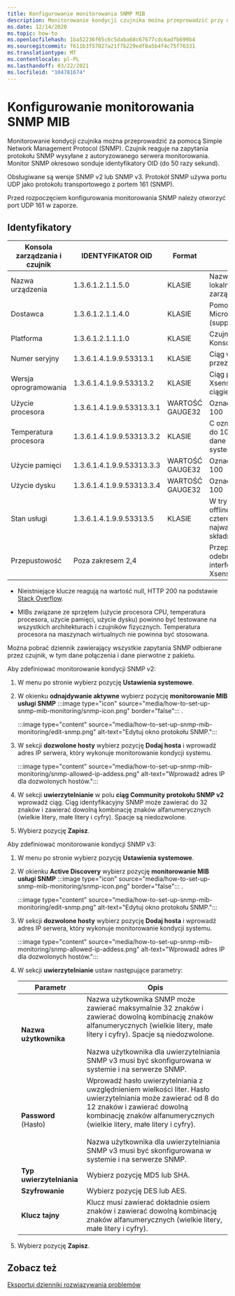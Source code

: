 ```yaml
---
title: Konfigurowanie monitorowania SNMP MIB
description: Monitorowanie kondycji czujnika można przeprowadzić przy użyciu protokołu SNMP. Czujnik reaguje na zapytania protokołu SNMP wysyłane z autoryzowanego serwera monitorowania.
ms.date: 12/14/2020
ms.topic: how-to
ms.openlocfilehash: 1ba52236f65c6c5daba68c67677cdc6adfb699b4
ms.sourcegitcommit: f611b3f57027a21f7b229edf8a5b4f4c75f76331
ms.translationtype: MT
ms.contentlocale: pl-PL
ms.lasthandoff: 03/22/2021
ms.locfileid: "104781674"
---
```

# <a name="set-up-snmp-mib-monitoring"></a>Konfigurowanie monitorowania SNMP MIB

Monitorowanie kondycji czujnika można przeprowadzić za pomocą Simple Network Management Protocol (SNMP). Czujnik reaguje na zapytania protokołu SNMP wysyłane z autoryzowanego serwera monitorowania. Monitor SNMP okresowo sonduje identyfikatory OID (do 50 razy sekund).

Obsługiwane są wersje SNMP v2 lub SNMP v3. Protokół SNMP używa portu UDP jako protokołu transportowego z portem 161 (SNMP).

Przed rozpoczęciem konfigurowania monitorowania SNMP należy otworzyć port UDP 161 w zaporze.

## <a name="oids"></a>Identyfikatory

| Konsola zarządzania i czujnik | IDENTYFIKATOR OID | Format | Opis |
|--|--|--|--|
| Nazwa urządzenia | 1.3.6.1.2.1.1.5.0 | KLASIE | Nazwa urządzenia w lokalnej konsoli zarządzania |
| Dostawca | 1.3.6.1.2.1.1.4.0 | KLASIE | Pomoc techniczna firmy Microsoft (support.microsoft.com) |
| Platforma | 1.3.6.1.2.1.1.1.0 | KLASIE | Czujnik lub lokalna Konsola zarządzania |
| Numer seryjny | 1.3.6.1.4.1.9.9.53313.1 | KLASIE | Ciąg wykorzystywany przez licencję |
| Wersja oprogramowania | 1.3.6.1.4.1.9.9.53313.2 | KLASIE | Ciąg pełnej wersji Xsense i zarządzanie ciągiem pełnej wersji |
| Użycie procesora | 1.3.6.1.4.1.9.9.53313.3.1 | WARTOŚĆ GAUGE32 | Oznaczenie od zera do 100 |
| Temperatura procesora | 1.3.6.1.4.1.9.9.53313.3.2 | KLASIE | C oznaczenie od zera do 100 w oparciu o dane wejściowe systemu Linux |
| Użycie pamięci | 1.3.6.1.4.1.9.9.53313.3.3 | WARTOŚĆ GAUGE32 | Oznaczenie od zera do 100 |
| Użycie dysku | 1.3.6.1.4.1.9.9.53313.3.4 | WARTOŚĆ GAUGE32 | Oznaczenie od zera do 100 |
| Stan usługi | 1.3.6.1.4.1.9.9.53313.5 | KLASIE | W trybie online lub offline, jeśli jeden z czterech najważniejszych składników nie działa |
| Przepustowość | Poza zakresem 2,4 |  | Przepustowość odebrana na każdym interfejsie monitora w Xsense |

   - Nieistniejące klucze reagują na wartość null, HTTP 200 na podstawie [Stack Overflow](https://stackoverflow.com/questions/51419026/querying-for-non-existing-record-returns-null-with-http-200).
    
   - MIBs związane ze sprzętem (użycie procesora CPU, temperatura procesora, użycie pamięci, użycie dysku) powinno być testowane na wszystkich architekturach i czujników fizycznych. Temperatura procesora na maszynach wirtualnych nie powinna być stosowana.

Można pobrać dziennik zawierający wszystkie zapytania SNMP odbierane przez czujnik, w tym dane połączenia i dane pierwotne z pakietu.

Aby zdefiniować monitorowanie kondycji SNMP v2:

1. W menu po stronie wybierz pozycję **Ustawienia systemowe**.

2. W okienku **odnajdywanie aktywne** wybierz pozycję **monitorowanie MIB usługi SNMP** :::image type="icon" source="media/how-to-set-up-snmp-mib-monitoring/snmp-icon.png" border="false"::: .

    :::image type="content" source="media/how-to-set-up-snmp-mib-monitoring/edit-snmp.png" alt-text="Edytuj okno protokołu SNMP.":::

3. W sekcji **dozwolone hosty** wybierz pozycję **Dodaj hosta** i wprowadź adres IP serwera, który wykonuje monitorowanie kondycji systemu.

    :::image type="content" source="media/how-to-set-up-snmp-mib-monitoring/snmp-allowed-ip-addess.png" alt-text="Wprowadź adres IP dla dozwolonych hostów.":::

4. W sekcji **uwierzytelnianie** w polu **ciąg Community protokołu SNMP v2** wprowadź ciąg. Ciąg identyfikacyjny SNMP może zawierać do 32 znaków i zawierać dowolną kombinację znaków alfanumerycznych (wielkie litery, małe litery i cyfry). Spacje są niedozwolone.

5. Wybierz pozycję **Zapisz**.

Aby zdefiniować monitorowanie kondycji SNMP v3:

1. W menu po stronie wybierz pozycję **Ustawienia systemowe**.

2. W okienku **Active Discovery** wybierz pozycję **monitorowanie MIB usługi SNMP** :::image type="icon" source="media/how-to-set-up-snmp-mib-monitoring/snmp-icon.png" border="false"::: .

    :::image type="content" source="media/how-to-set-up-snmp-mib-monitoring/edit-snmp.png" alt-text="Edytuj okno protokołu SNMP.":::

3. W sekcji **dozwolone hosty** wybierz pozycję **Dodaj hosta** i wprowadź adres IP serwera, który wykonuje monitorowanie kondycji systemu.

    :::image type="content" source="media/how-to-set-up-snmp-mib-monitoring/snmp-allowed-ip-addess.png" alt-text="Wprowadź adres IP dla dozwolonych hostów.":::

4. W sekcji **uwierzytelnianie** ustaw następujące parametry:

    | Parametr | Opis |
    |--|--|
    | **Nazwa użytkownika** | Nazwa użytkownika SNMP może zawierać maksymalnie 32 znaków i zawierać dowolną kombinację znaków alfanumerycznych (wielkie litery, małe litery i cyfry). Spacje są niedozwolone. <br /> <br />Nazwa użytkownika dla uwierzytelniania SNMP v3 musi być skonfigurowana w systemie i na serwerze SNMP. |
    | **Password** (Hasło) | Wprowadź hasło uwierzytelniania z uwzględnieniem wielkości liter. Hasło uwierzytelniania może zawierać od 8 do 12 znaków i zawierać dowolną kombinację znaków alfanumerycznych (wielkie litery, małe litery i cyfry). <br /> <br/>Nazwa użytkownika dla uwierzytelniania SNMP v3 musi być skonfigurowana w systemie i na serwerze SNMP. |
    | **Typ uwierzytelniania** | Wybierz pozycję MD5 lub SHA. |
    | **Szyfrowanie** | Wybierz pozycję DES lub AES. |
    | **Klucz tajny** | Klucz musi zawierać dokładnie osiem znaków i zawierać dowolną kombinację znaków alfanumerycznych (wielkie litery, małe litery i cyfry). |

5. Wybierz pozycję **Zapisz**.

## <a name="see-also"></a>Zobacz też

[Eksportuj dzienniki rozwiązywania problemów](how-to-troubleshoot-the-sensor-and-on-premises-management-console.md)

